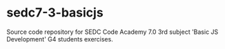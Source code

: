 # sedc7-3-basicjs
Source code repository for SEDC Code Academy 7.0 3rd subject 'Basic JS Development' G4 students exercises.
